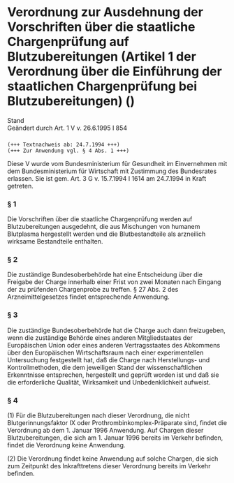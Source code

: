 Verordnung zur Ausdehnung der Vorschriften über die staatliche Chargenprüfung auf Blutzubereitungen (Artikel 1 der Verordnung über die Einführung der staatlichen Chargenprüfung bei Blutzubereitungen) ()
==========================================================================================================================================================================================================

Stand  
Geändert durch Art. 1 V v. 26.6.1995 I 854

### 

```
(+++ Textnachweis ab: 24.7.1994 +++)
(+++ Zur Anwendung vgl. § 4 Abs. 1 +++)
```

Diese V wurde vom Bundesministerium für Gesundheit im Einvernehmen mit dem Bundesministerium für Wirtschaft mit Zustimmung des Bundesrates erlassen. Sie ist gem. Art. 3 G v. 15.7.1994 I 1614 am 24.7.1994 in Kraft getreten.

### § 1

Die Vorschriften über die staatliche Chargenprüfung werden auf Blutzubereitungen ausgedehnt, die aus Mischungen von humanem Blutplasma hergestellt werden und die Blutbestandteile als arzneilich wirksame Bestandteile enthalten.

### § 2

Die zuständige Bundesoberbehörde hat eine Entscheidung über die Freigabe der Charge innerhalb einer Frist von zwei Monaten nach Eingang der zu prüfenden Chargenprobe zu treffen. § 27 Abs. 2 des Arzneimittelgesetzes findet entsprechende Anwendung.

### § 3

Die zuständige Bundesoberbehörde hat die Charge auch dann freizugeben, wenn die zuständige Behörde eines anderen Mitgliedstaates der Europäischen Union oder eines anderen Vertragsstaates des Abkommens über den Europäischen Wirtschaftsraum nach einer experimentellen Untersuchung festgestellt hat, daß die Charge nach Herstellungs- und Kontrollmethoden, die dem jeweiligen Stand der wissenschaftlichen Erkenntnisse entsprechen, hergestellt und geprüft worden ist und daß sie die erforderliche Qualität, Wirksamkeit und Unbedenklichkeit aufweist.

### § 4

(1) Für die Blutzubereitungen nach dieser Verordnung, die nicht Blutgerinnungsfaktor IX oder Prothrombinkomplex-Präparate sind, findet die Verordnung ab dem 1. Januar 1996 Anwendung. Auf Chargen dieser Blutzubereitungen, die sich am 1. Januar 1996 bereits im Verkehr befinden, findet die Verordnung keine Anwendung.

(2) Die Verordnung findet keine Anwendung auf solche Chargen, die sich zum Zeitpunkt des Inkrafttretens dieser Verordnung bereits im Verkehr befinden.
